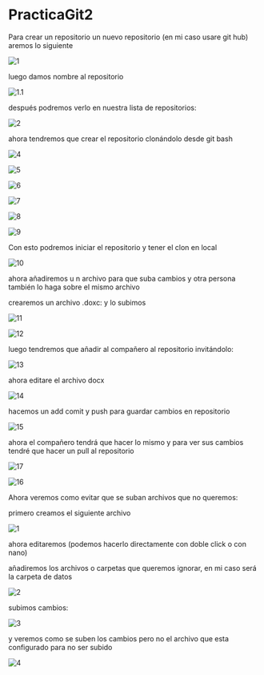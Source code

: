 # PracticaGit2 

Para crear un repositorio un nuevo repositorio (en mi caso usare git hub) aremos lo siguiente

![1](https://github.com/RichardEnriquez/PracticaGit2/blob/master/imagenes/parte%201\1.png)

luego damos nombre al repositorio

![1.1](https://github.com/RichardEnriquez/PracticaGit2/blob/master/imagenes/parte%201\1.1.png)



después podremos verlo en nuestra lista de repositorios:

![2](https://github.com/RichardEnriquez/PracticaGit2/blob/master/imagenes/parte%201\2.png)



ahora tendremos que crear el repositorio clonándolo desde git bash

![4](https://github.com/RichardEnriquez/PracticaGit2/blob/master/imagenes/parte%20%201\4.png)



![5](https://github.com/RichardEnriquez/PracticaGit2/blob/master/imagenes/parte%201\5.png)



![6](https://github.com/RichardEnriquez/PracticaGit2/blob/master/imagenes/parte%201\6.png)

![7](https://github.com/RichardEnriquez/PracticaGit2/blob/master/imagenes/parte%201\8.png)



![8](https://github.com/RichardEnriquez/PracticaGit2/blob/master/imagenes/parte%201\8.png)



![9](https://github.com/RichardEnriquez/PracticaGit2/blob/master/imagenes/parte%201\9.png)

Con esto podremos iniciar el repositorio y tener el clon en local 

![10](https://github.com/RichardEnriquez/PracticaGit2/blob/master/imagenes/parte%201\10.png)

ahora añadiremos u n archivo para que suba cambios y otra persona también lo haga sobre el mismo archivo 

crearemos un archivo .doxc: y lo subimos 

![11](https://github.com/RichardEnriquez/PracticaGit2/blob/master/imagenes/parte%201\11.png)

![12](https://github.com/RichardEnriquez/PracticaGit2/blob/master/imagenes/parte%201\12.png)



luego tendremos que añadir al compañero al repositorio invitándolo:



![13](https://github.com/RichardEnriquez/PracticaGit2/blob/master/imagenes/parte%201\13.png)

ahora editare el archivo docx

![14](https://github.com/RichardEnriquez/PracticaGit2/blob/master/imagenes/parte%201\14.png)

hacemos un add comit y push para guardar cambios en repositorio

![15](https://github.com/RichardEnriquez/PracticaGit2/blob/master/imagenes/parte%201\15.png)



ahora el compañero tendrá que hacer lo mismo y para ver sus cambios tendré que hacer un pull al repositorio

 ![17](https://github.com/RichardEnriquez/PracticaGit2/blob/master/imagenes/parte%201\17.png)

![16](https://github.com/RichardEnriquez/PracticaGit2/blob/master/imagenes/parte%201\16.png)





Ahora veremos como evitar que se suban archivos que no queremos:

primero creamos el siguiente archivo

![1](https://github.com/RichardEnriquez/PracticaGit2/blob/master/imagenes/parte%202\1.png)



ahora editaremos (podemos hacerlo directamente con doble click o con nano)

añadiremos los archivos o carpetas que queremos ignorar, en mi caso será la carpeta de datos

![2](https://github.com/RichardEnriquez/PracticaGit2/blob/master/imagenes/parte%202\2.png)

subimos cambios:

![3](https://github.com/RichardEnriquez/PracticaGit2/blob/master/imagenes/parte%202\3.png)

y veremos como se suben los cambios pero no el archivo que esta configurado para no ser subido 

![4](https://github.com/RichardEnriquez/PracticaGit2/blob/master/imagenes/parte%202\4.png)
